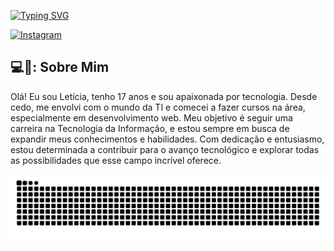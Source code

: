 <img align="right" alt="" height="380" src="https://i.pinimg.com/564x/09/fd/23/09fd231db85b2c77924551d921f6caa6.jpg">

<a href="https://git.io/typing-svg"><img src="https://readme-typing-svg.herokuapp.com?font=Tiny5&pause=1000&random=false&width=435&lines=Oiee+eu+me+chamo+Leticia+" alt="Typing SVG" /></a>


[![Instagram](https://img.shields.io/badge/-Instagram-000?style=for-the-badge&logo=instagram&logoColor=FF00F6&color:FFF)](https://www.instagram.com/_lehcpx/)


<h2> 💻🤞: Sobre Mim </h2>

<div>
  <p>Olá! Eu sou Letícia, tenho 17 anos e sou apaixonada por tecnologia. Desde cedo, me envolvi com o mundo da TI e comecei a fazer cursos na área, especialmente em desenvolvimento web. Meu objetivo é seguir uma carreira na Tecnologia da Informação, e estou sempre em busca de expandir meus conhecimentos e habilidades. Com dedicação e entusiasmo, estou determinada a contribuir para o avanço tecnológico e explorar todas as possibilidades que esse campo incrível oferece.</p>
</div>
  <div>
    <picture align="center">    
      <img src="https://github.com/guuhferiani/guuhferiani/blob/main/snake-dark.svg">
    </picture>
</div>    
